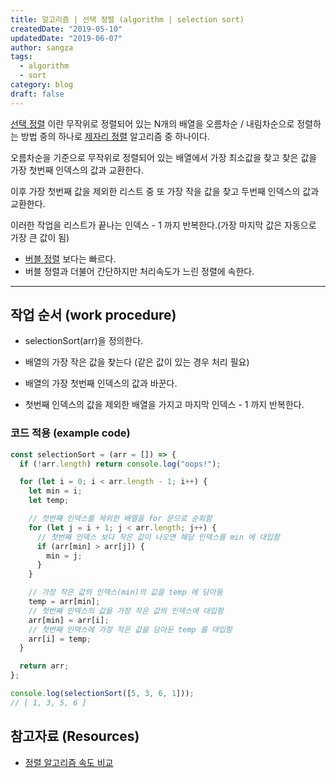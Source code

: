 ```yaml
---
title: 알고리즘 | 선택 정렬 (algorithm | selection sort)
createdDate: "2019-05-10"
updatedDate: "2019-06-07"
author: sangza
tags:
  - algorithm
  - sort
category: blog
draft: false
---
```


[선택 정렬](https://ko.wikipedia.org/wiki/선택_정렬) 이란 무작위로 정렬되어 있는
N개의 배열을 오름차순 / 내림차순으로 정렬하는 방법 중의 하나로
[제자리 정렬](https://ko.wikipedia.org/wiki/정렬_알고리즘#제자리_정렬)
알고리즘 중 하나이다.

오름차순을 기준으로 무작위로 정렬되어 있는 배열에서 가장 최소값을 찾고
찾은 값을 가장 첫번째 인덱스의 값과 교환한다.

이후 가장 첫번째 값을 제외한 리스트 중 또 가장 작을 값을 찾고 두번째 인덱스의 값과 교환한다.

이러한 작업을 리스트가 끝나는 인덱스 - 1 까지 반복한다.(가장 마지막 값은 자동으로 가장 큰 값이 됨)

- [버블 정렬](https://ko.wikipedia.org/wiki/거품_정렬) 보다는 빠르다.
- 버블 정렬과 더불어 간단하지만 처리속도가 느린 정렬에 속한다.

---

## 작업 순서 (work procedure)

- selectionSort(arr)을 정의한다.

- 배열의 가장 작은 값을 찾는다 (같은 값이 있는 경우 처리 필요)

- 배열의 가장 첫번째 인덱스의 값과 바꾼다.

- 첫번째 인덱스의 값을 제외한 배열을 가지고 마지막 인덱스 - 1 까지 반복한다.

### 코드 적용 (example code)

```js
const selectionSort = (arr = []) => {
  if (!arr.length) return console.log("oops!");

  for (let i = 0; i < arr.length - 1; i++) {
    let min = i;
    let temp;

    // 첫번째 인덱스를 제외한 배열을 for 문으로 순회함
    for (let j = i + 1; j < arr.length; j++) {
      // 첫번째 인덱스 보다 작은 값이 나오면 해당 인덱스를 min 에 대입함
      if (arr[min] > arr[j]) {
        min = j;
      }
    }

    // 가장 작은 값의 인덱스(min)의 값을 temp 에 담아둠
    temp = arr[min];
    // 첫번째 인덱스의 값을 가장 작은 값의 인덱스에 대입함
    arr[min] = arr[i];
    // 첫번째 인덱스에 가장 작은 값을 담아둔 temp 를 대입함
    arr[i] = temp;
  }

  return arr;
};

console.log(selectionSort([5, 3, 6, 1]));
// [ 1, 3, 5, 6 ]
```

## 참고자료 (Resources)

- [정렬 알고리즘 속도 비교](https://www.toptal.com/developers/sorting-algorithms)
